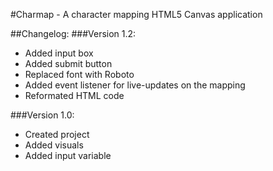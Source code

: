 #Charmap - A character mapping HTML5 Canvas application

##Changelog:
###Version 1.2:
- Added input box
- Added submit button
- Replaced font with Roboto
- Added event listener for live-updates on the mapping
- Reformated HTML code

###Version 1.0:
- Created project
- Added visuals
- Added input variable
